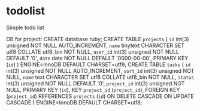 todolist
========

Simple todo list

DB for project:
CREATE database ruby;
CREATE TABLE `projects` (
  `id` int(3) unsigned NOT NULL AUTO_INCREMENT,
  `name` tinytext CHARACTER SET utf8 COLLATE utf8_bin NOT NULL,
  `user_id` int(3) unsigned NOT NULL DEFAULT '0',
  `date` date NOT NULL DEFAULT '0000-00-00',
  PRIMARY KEY (`id`)
) ENGINE=InnoDB DEFAULT CHARSET=utf8;
CREATE TABLE `tasks` (
  `id` int(3) unsigned NOT NULL AUTO_INCREMENT,
  `sort_id` int(3) unsigned NOT NULL,
  `name` text CHARACTER SET utf8 COLLATE utf8_bin NOT NULL,
  `status` int(3) unsigned NOT NULL DEFAULT '0',
  `project_id` int(3) unsigned NOT NULL,
  PRIMARY KEY (`id`),
  KEY `project_id` (`project_id`),
  FOREIGN KEY (`project_id`) REFERENCES `projects` (`id`) ON DELETE CASCADE ON UPDATE CASCADE
) ENGINE=InnoDB DEFAULT CHARSET=utf8;
